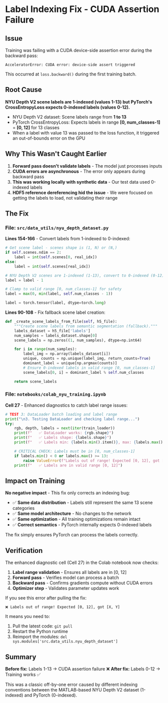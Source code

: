 # Label Indexing Fix - CUDA Assertion Failure

## Issue

Training was failing with a CUDA device-side assertion error during the backward pass:

```
AcceleratorError: CUDA error: device-side assert triggered
```

This occurred at `loss.backward()` during the first training batch.

## Root Cause

**NYU Depth V2 scene labels are 1-indexed (values 1-13) but PyTorch's CrossEntropyLoss expects 0-indexed labels (values 0-12).**

- NYU Depth V2 dataset: Scene labels range from **1 to 13**
- PyTorch CrossEntropyLoss: Expects labels in range **[0, num_classes-1]** = **[0, 12]** for 13 classes
- When a label with value 13 was passed to the loss function, it triggered an out-of-bounds error on the GPU

## Why This Wasn't Caught Earlier

1. **Forward pass doesn't validate labels** - The model just processes inputs
2. **CUDA errors are asynchronous** - The error only appears during backward pass
3. **This was working locally with synthetic data** - Our test data used 0-indexed labels
4. **HDF5 reference dereferencing hid the issue** - We were focused on getting the labels to load, not validating their range

## The Fix

### File: `src/data_utils/nyu_depth_dataset.py`

**Lines 154-166** - Convert labels from 1-indexed to 0-indexed:

```python
# Get scene label - scenes shape is (1, N) or (N,)
if self.scenes.ndim == 2:
    label = int(self.scenes[0, real_idx])
else:
    label = int(self.scenes[real_idx])

# NYU Depth V2 scenes are 1-indexed (1-13), convert to 0-indexed (0-12) for PyTorch
label = label - 1

# Clamp to valid range [0, num_classes-1] for safety
label = max(0, min(label, self.num_classes - 1))

label = torch.tensor(label, dtype=torch.long)
```

**Lines 90-108** - Fix fallback scene label creation:

```python
def _create_scene_labels_from_file(self, h5_file):
    """Create scene labels from semantic segmentation (fallback)."""
    labels_dataset = h5_file['labels']
    num_samples = labels_dataset.shape[0]
    scene_labels = np.zeros((1, num_samples), dtype=np.int64)

    for i in range(num_samples):
        label_img = np.array(labels_dataset[i])
        unique, counts = np.unique(label_img, return_counts=True)
        dominant_label = unique[np.argmax(counts)]
        # Ensure 0-indexed labels in valid range [0, num_classes-1]
        scene_labels[0, i] = dominant_label % self.num_classes

    return scene_labels
```

### File: `notebooks/colab_nyu_training.ipynb`

**Cell 27** - Enhanced diagnostics to catch label range issues:

```python
# TEST 3: DataLoader batch loading and label range
print("\n3. Testing DataLoader and checking label range...")
try:
    rgb, depth, labels = next(iter(train_loader))
    print(f"   ✅ DataLoader works: {rgb.shape}")
    print(f"   ✅ Labels shape: {labels.shape}")
    print(f"   ✅ Labels min: {labels.min().item()}, max: {labels.max().item()}")

    # CRITICAL CHECK: Labels must be in [0, num_classes-1]
    if labels.min() < 0 or labels.max() >= 13:
        raise ValueError(f"Labels out of range! Expected [0, 12], got [{labels.min()}, {labels.max()}]")
    print(f"   ✅ Labels are in valid range [0, 12]")
```

## Impact on Training

**No negative impact** - This fix only corrects an indexing bug:

- ✅ **Same data distribution** - Labels still represent the same 13 scene categories
- ✅ **Same model architecture** - No changes to the network
- ✅ **Same optimization** - All training optimizations remain intact
- ✅ **Correct semantics** - PyTorch internally expects 0-indexed labels

The fix simply ensures PyTorch can process the labels correctly.

## Verification

The enhanced diagnostic cell (Cell 27) in the Colab notebook now checks:

1. **Label range validation** - Ensures all labels are in [0, 12]
2. **Forward pass** - Verifies model can process a batch
3. **Backward pass** - Confirms gradients compute without CUDA errors
4. **Optimizer step** - Validates parameter updates work

If you see this error after pulling the fix:

```
❌ Labels out of range! Expected [0, 12], got [X, Y]
```

It means you need to:
1. Pull the latest code: `git pull`
2. Restart the Python runtime
3. Reimport the modules: `del sys.modules['src.data_utils.nyu_depth_dataset']`

## Summary

**Before fix:** Labels 1-13 → CUDA assertion failure ❌
**After fix:** Labels 0-12 → Training works ✅

This was a classic off-by-one error caused by different indexing conventions between the MATLAB-based NYU Depth V2 dataset (1-indexed) and PyTorch (0-indexed).
